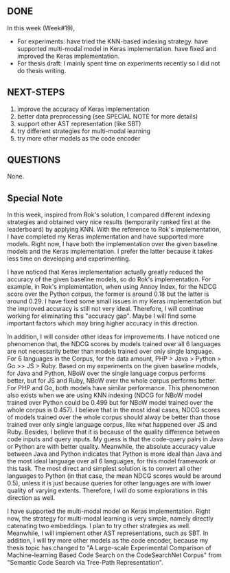 ## DONE

In this week (Week#19),

- For experiments: have tried the KNN-based indexing strategy. have supported multi-modal model in Keras implementation. have fixed and improved the Keras implementation.
- For thesis draft: I mainly spent time on experiments recently so I did not do thesis writing.

## NEXT-STEPS

1. improve the accuracy of Keras implementation
2. better data preprocessing (see SPECIAL NOTE for more details)
3. support other AST representation (like SBT)
4. try different strategies for multi-modal learning
5. try more other models as the code encoder

## QUESTIONS

None.

## Special Note

In this week, inspired from Rok's solution, I compared different indexing strategies and obtained very nice results (temporarily ranked first at the leaderboard) by applying KNN. With the reference to Rok's implementation, I have completed my Keras implementation and have supported more models. Right now, I have both the implementation over the given baseline models and the Keras implementation. I prefer the latter because it takes less time on developing and experimenting.

I have noticed that Keras implementation actually greatly reduced the accuracy of the given baseline models, so do Rok's implementation. For example, in Rok's implementation, when using Annoy Index, for the NDCG score over the Python corpus, the former is around 0.18 but the latter is around 0.29. I have fixed some small issues in my Keras implementation but the improved accuracy is still not very ideal. Therefore, I will continue working for eliminating this "accuracy gap". Maybe I will find some important factors which may bring higher accuracy in this direction.

In addition, I will consider other ideas for improvements. I have noticed one phenomenon that, the NDCG scores by models trained over all 6 languages are not necessarily better than models trained over only single language. For 6 languages in the Corpus, for the data amount, PHP > Java > Python > Go >> JS > Ruby. Based on my experiments on the given baseline models, for Java and Python, NBoW over the single language corpus performs better, but for JS and Ruby, NBoW over the whole corpus performs better. For PHP and Go, both models have similar performance. This phenomenon also exists when we are using KNN indexing (NDCG for NBoW model trained over Python could be 0.499 but for NBoW model trained over the whole corpus is 0.457). I believe that in the most ideal cases, NDCG scores of models trained over the whole corpus should alway be better than those trained over only single language corpus, like what happened over JS and Ruby. Besides, I believe that it is because of the quality difference between code inputs and query inputs. My guess is that the code-query pairs in Java or Python are with better quality. Meanwhile, the absolute accuracy value between Java and Python indicates that Python is more ideal than Java and the most ideal language over all 6 languages, for this model framework or this task. The most direct and simplest solution is to convert all other languages to Python (in that case, the mean NDCG scores would be around 0.5), unless it is just because queries for other languages are with lower quality of varying extents. Therefore, I will do some explorations in this direction as well.

I have supported the multi-modal model on Keras implementation. Right now, the strategy for multi-modal learning is very simple, namely directly catenating two embeddings. I plan to try other strategies as well. Meanwhile, I will implement other AST representations, such as SBT. In addition, I will try more other models as the code encoder, because my thesis topic has changed to "A Large-scale Experimental Comparison of Machine-learning Based Code Search on the CodeSearchNet Corpus" from "Semantic Code Search via Tree-Path Representation".
